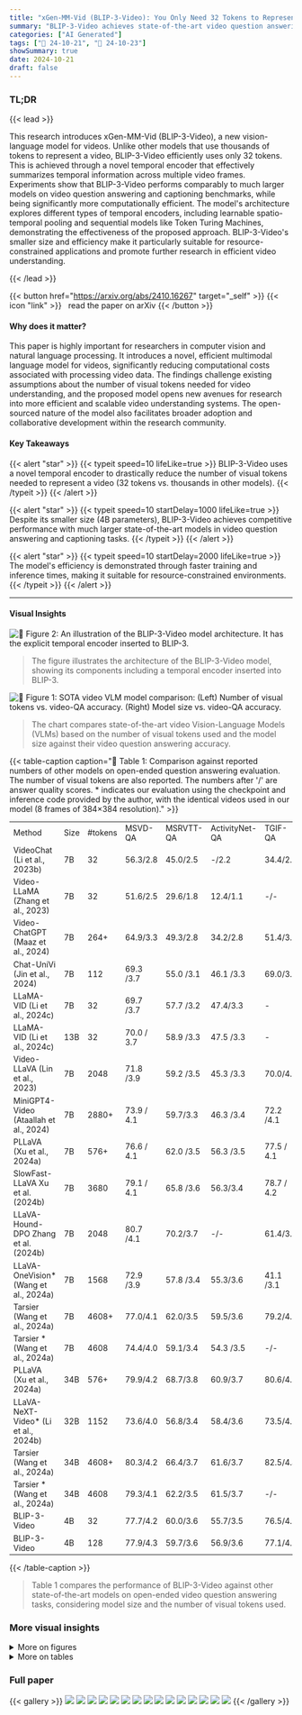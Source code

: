 ```yaml
---
title: "xGen-MM-Vid (BLIP-3-Video): You Only Need 32 Tokens to Represent a Video Even in VLMs"
summary: "BLIP-3-Video achieves state-of-the-art video question answering with only 32 visual tokens, drastically reducing computational costs while maintaining high accuracy."
categories: ["AI Generated"]
tags: ["🔖 24-10-21", "🤗 24-10-23"]
showSummary: true
date: 2024-10-21
draft: false
---
```


### TL;DR


{{< lead >}}

This research introduces xGen-MM-Vid (BLIP-3-Video), a new vision-language model for videos.  Unlike other models that use thousands of tokens to represent a video, BLIP-3-Video efficiently uses only 32 tokens.  This is achieved through a novel temporal encoder that effectively summarizes temporal information across multiple video frames.  Experiments show that BLIP-3-Video performs comparably to much larger models on video question answering and captioning benchmarks, while being significantly more computationally efficient. The model's architecture explores different types of temporal encoders, including learnable spatio-temporal pooling and sequential models like Token Turing Machines, demonstrating the effectiveness of the proposed approach. BLIP-3-Video's smaller size and efficiency make it particularly suitable for resource-constrained applications and promote further research in efficient video understanding.

{{< /lead >}}


{{< button href="https://arxiv.org/abs/2410.16267" target="_self" >}}
{{< icon "link" >}} &nbsp; read the paper on arXiv
{{< /button >}}

#### Why does it matter?
This paper is highly important for researchers in computer vision and natural language processing.  It introduces a novel, efficient multimodal language model for videos, significantly reducing computational costs associated with processing video data.  The findings challenge existing assumptions about the number of visual tokens needed for video understanding, and the proposed model opens new avenues for research into more efficient and scalable video understanding systems.  The open-sourced nature of the model also facilitates broader adoption and collaborative development within the research community.
#### Key Takeaways

{{< alert "star" >}}
{{< typeit speed=10 lifeLike=true >}} BLIP-3-Video uses a novel temporal encoder to drastically reduce the number of visual tokens needed to represent a video (32 tokens vs. thousands in other models). {{< /typeit >}}
{{< /alert >}}

{{< alert "star" >}}
{{< typeit speed=10 startDelay=1000 lifeLike=true >}} Despite its smaller size (4B parameters), BLIP-3-Video achieves competitive performance with much larger state-of-the-art models in video question answering and captioning tasks. {{< /typeit >}}
{{< /alert >}}

{{< alert "star" >}}
{{< typeit speed=10 startDelay=2000 lifeLike=true >}} The model's efficiency is demonstrated through faster training and inference times, making it suitable for resource-constrained environments. {{< /typeit >}}
{{< /alert >}}

------
#### Visual Insights



![](figures/figures_2_0.png "🔼 Figure 2: An illustration of the BLIP-3-Video model architecture. It has the explicit temporal encoder inserted to BLIP-3.")

> The figure illustrates the architecture of the BLIP-3-Video model, showing its components including a temporal encoder inserted into BLIP-3.





![](charts/charts_1_0.png "🔼 Figure 1: SOTA video VLM model comparison: (Left) Number of visual tokens vs. video-QA accuracy. (Right) Model size vs. video-QA accuracy.")

> The chart compares state-of-the-art video Vision-Language Models (VLMs) based on the number of visual tokens used and the model size against their video question answering accuracy.





{{< table-caption caption="🔽 Table 1: Comparison against reported numbers of other models on open-ended question answering evaluation. The number of visual tokens are also reported. The numbers after '/' are answer quality scores. * indicates our evaluation using the checkpoint and inference code provided by the author, with the identical videos used in our model (8 frames of 384×384 resolution)." >}}
<table id='0' style='font-size:14px'><tr><td>Method</td><td>Size</td><td>#tokens</td><td>MSVD-QA</td><td>MSRVTT-QA</td><td>ActivityNet-QA</td><td>TGIF-QA</td></tr><tr><td>VideoChat (Li et al., 2023b)</td><td>7B</td><td>32</td><td>56.3/2.8</td><td>45.0/2.5</td><td>-/2.2</td><td>34.4/2.3</td></tr><tr><td>Video-LLaMA (Zhang et al., 2023)</td><td>7B</td><td>32</td><td>51.6/2.5</td><td>29.6/1.8</td><td>12.4/1.1</td><td>-/-</td></tr><tr><td>Video-ChatGPT (Maaz et al., 2024)</td><td>7B</td><td>264+</td><td>64.9/3.3</td><td>49.3/2.8</td><td>34.2/2.8</td><td>51.4/3.0</td></tr><tr><td>Chat-UniVi (Jin et al., 2024)</td><td>7B</td><td>112</td><td>69.3 /3.7</td><td>55.0 /3.1</td><td>46.1 /3.3</td><td>69.0/3.8</td></tr><tr><td>LLaMA-VID (Li et al., 2024c)</td><td>7B</td><td>32</td><td>69.7 /3.7</td><td>57.7 /3.2</td><td>47.4/3.3</td><td>-</td></tr><tr><td>LLaMA-VID (Li et al., 2024c)</td><td>13B</td><td>32</td><td>70.0 / 3.7</td><td>58.9 /3.3</td><td>47.5 /3.3</td><td>-</td></tr><tr><td>Video-LLaVA (Lin et al., 2023)</td><td>7B</td><td>2048</td><td>71.8 /3.9</td><td>59.2 /3.5</td><td>45.3 /3.3</td><td>70.0/4.0</td></tr><tr><td>MiniGPT4- Video (Ataallah et al., 2024)</td><td>7B</td><td>2880+</td><td>73.9 / 4.1</td><td>59.7/3.3</td><td>46.3 /3.4</td><td>72.2 /4.1</td></tr><tr><td>PLLaVA (Xu et al., 2024a)</td><td>7B</td><td>576+</td><td>76.6 / 4.1</td><td>62.0 /3.5</td><td>56.3 /3.5</td><td>77.5 / 4.1</td></tr><tr><td>SlowFast-LLaVA Xu et al. (2024b)</td><td>7B</td><td>3680</td><td>79.1 / 4.1</td><td>65.8 /3.6</td><td>56.3/3.4</td><td>78.7 / 4.2</td></tr><tr><td>LLaVA-Hound-DPO Zhang et al. (2024b)</td><td>7B</td><td>2048</td><td>80.7 /4.1</td><td>70.2/3.7</td><td>-/-</td><td>61.4/3.5</td></tr><tr><td>LLaVA-OneVision* (Wang et al., 2024a)</td><td>7B</td><td>1568</td><td>72.9 /3.9</td><td>57.8 /3.4</td><td>55.3/3.6</td><td>41.1 /3.1</td></tr><tr><td>Tarsier (Wang et al., 2024a)</td><td>7B</td><td>4608+</td><td>77.0/4.1</td><td>62.0/3.5</td><td>59.5/3.6</td><td>79.2/4.2</td></tr><tr><td>Tarsier * (Wang et al., 2024a)</td><td>7B</td><td>4608</td><td>74.4/4.0</td><td>59.1/3.4</td><td>54.3 /3.5</td><td>-/-</td></tr><tr><td>PLLaVA (Xu et al., 2024a)</td><td>34B</td><td>576+</td><td>79.9/4.2</td><td>68.7/3.8</td><td>60.9/3.7</td><td>80.6/4.3</td></tr><tr><td>LLaVA-NeXT-Video* (Li et al., 2024b)</td><td>32B</td><td>1152</td><td>73.6/4.0</td><td>56.8/3.4</td><td>58.4/3.6</td><td>73.5/4.1</td></tr><tr><td>Tarsier (Wang et al., 2024a)</td><td>34B</td><td>4608+</td><td>80.3/4.2</td><td>66.4/3.7</td><td>61.6/3.7</td><td>82.5/4.4</td></tr><tr><td>Tarsier * (Wang et al., 2024a)</td><td>34B</td><td>4608</td><td>79.3/4.1</td><td>62.2/3.5</td><td>61.5/3.7</td><td>-/-</td></tr><tr><td>BLIP-3-Video</td><td>4B</td><td>32</td><td>77.7/4.2</td><td>60.0/3.6</td><td>55.7/3.5</td><td>76.5/4.3</td></tr><tr><td>BLIP-3-Video</td><td>4B</td><td>128</td><td>77.9/4.3</td><td>59.7/3.6</td><td>56.9/3.6</td><td>77.1/4.3</td></tr></table>{{< /table-caption >}}

> Table 1 compares the performance of BLIP-3-Video against other state-of-the-art models on open-ended video question answering tasks, considering model size and the number of visual tokens used.



### More visual insights

<details>
<summary>More on figures
</summary>


![](figures/figures_3_0.png "🔼 Figure 3: Visually comparing different types of temporal encoders we explored in our model architecture. (c) and (d) are particularly effective, as we discuss further in the experiments.")

> Figure 3 visually compares four different types of temporal encoders used in the BLIP-3-Video model architecture, highlighting the attentional pooling and sequential model as particularly effective.


![](figures/figures_7_0.png "🔼 Figure 1: SOTA video VLM model comparison: (Left) Number of visual tokens vs. video-QA accuracy. (Right) Model size vs. video-QA accuracy.")

> The figure compares state-of-the-art video VLMs in terms of their video question answering accuracy against the number of visual tokens used and model size.


![](figures/figures_7_1.png "🔼 Figure 1: SOTA video VLM model comparison: (Left) Number of visual tokens vs. video-QA accuracy. (Right) Model size vs. video-QA accuracy.")

> The figure compares state-of-the-art video Vision-Language Models in terms of their size, number of visual tokens, and video question answering accuracy.


![](figures/figures_7_2.png "🔼 Figure 1: SOTA video VLM model comparison: (Left) Number of visual tokens vs. video-QA accuracy. (Right) Model size vs. video-QA accuracy.")

> The figure compares state-of-the-art video VLMs in terms of model size, number of visual tokens, and video question answering accuracy.


![](figures/figures_7_3.png "🔼 Figure 1: SOTA video VLM model comparison: (Left) Number of visual tokens vs. video-QA accuracy. (Right) Model size vs. video-QA accuracy.")

> The figure compares state-of-the-art video VLMs in terms of video question answering accuracy against the number of visual tokens and model size.


![](figures/figures_8_0.png "🔼 Figure 4: Example video captioning results on Mira dataset, formed in question-answering style.")

> The figure shows example video captioning results from the BLIP-3-Video model and compares its performance against Tarsier and LLaVA-OneVision on the Mira dataset, highlighting differences in caption quality and hallucination rates.


![](figures/figures_8_1.png "🔼 Figure 4: Example video captioning results on Mira dataset, formed in question-answering style.")

> The figure shows example video captioning results of three different models on the Mira dataset, presented in a question-answering format, comparing the models' outputs with the ground truth captions.


![](figures/figures_8_2.png "🔼 Figure 1: SOTA video VLM model comparison: (Left) Number of visual tokens vs. video-QA accuracy. (Right) Model size vs. video-QA accuracy.")

> The figure compares state-of-the-art video VLMs in terms of their video question answering accuracy, number of visual tokens, and model size.


![](figures/figures_8_3.png "🔼 Figure 1: SOTA video VLM model comparison: (Left) Number of visual tokens vs. video-QA accuracy. (Right) Model size vs. video-QA accuracy.")

> The figure compares state-of-the-art video VLMs in terms of the number of visual tokens used versus video question answering accuracy and model size.


![](figures/figures_14_0.png "🔼 Figure 1: SOTA video VLM model comparison: (Left) Number of visual tokens vs. video-QA accuracy. (Right) Model size vs. video-QA accuracy.")

> The figure compares state-of-the-art video Vision-Language Models in terms of their video question answering accuracy against the number of visual tokens used and model size.


![](figures/figures_14_1.png "🔼 Figure 1: SOTA video VLM model comparison: (Left) Number of visual tokens vs. video-QA accuracy. (Right) Model size vs. video-QA accuracy.")

> The figure shows a comparison of state-of-the-art video Vision-Language Models in terms of the number of visual tokens used and model size against video question answering accuracy.


![](figures/figures_15_0.png "🔼 Figure 1: SOTA video VLM model comparison: (Left) Number of visual tokens vs. video-QA accuracy. (Right) Model size vs. video-QA accuracy.")

> The figure compares state-of-the-art video Vision-Language Models in terms of their video question answering accuracy against the number of visual tokens used and their model sizes.


![](figures/figures_15_1.png "🔼 Figure 1: SOTA video VLM model comparison: (Left) Number of visual tokens vs. video-QA accuracy. (Right) Model size vs. video-QA accuracy.")

> The figure shows a comparison of state-of-the-art video vision-language models in terms of their size, number of visual tokens, and video question answering accuracy.


</details>




<details>
<summary>More on tables
</summary>


{{< table-caption caption="🔽 Table 2: Comparison against reported numbers of other models on multiple choice question-answering (MCQ) benchmark." >}}
<table id='2' style='font-size:16px'><tr><td>Method</td><td>Size</td><td>#tokens</td><td>NExT-QA</td></tr><tr><td>LangRepo (Kahatapitiya et al., 2024)</td><td>7B</td><td>3136+</td><td>54.6</td></tr><tr><td>LangRepo (Kahatapitiya et al., 2024)</td><td>12B</td><td>3136+</td><td>60.9</td></tr><tr><td>Tarsier (Wang et al., 2024a)</td><td>7B</td><td>4608+</td><td>71.6</td></tr><tr><td>LLoVi (Zhang et al., 2024a)</td><td>157B</td><td>1000s</td><td>67.7</td></tr><tr><td>IG- VLM (Kim et al., 2024)</td><td>34B</td><td>1536+</td><td>70.9</td></tr><tr><td>VideoAgent (Wang et al., 2024b)</td><td>GPT-4</td><td>2091+</td><td>71.3</td></tr><tr><td>VideoTree (Wang et al., 2024c)</td><td>GPT-4</td><td>3978+</td><td>73.5</td></tr><tr><td>Tarsier (Wang et al., 2024a)</td><td>34B</td><td>4608+</td><td>79.2</td></tr><tr><td>BLIP-3-Video</td><td>4B</td><td>32</td><td>76.4</td></tr><tr><td>BLIP-3-Video</td><td>4B</td><td>128</td><td>77.1</td></tr></table>{{< /table-caption >}}

> Table 2 compares the performance of BLIP-3-Video against other models on multiple-choice video question answering tasks, showing its accuracy using different numbers of tokens.


{{< table-caption caption="🔽 Table 3: Ablations comparing different temporal encoders: 128 tokens. *A slightly different training recipe using a subset of the entire dataset (without Mira data) was used for the ablations." >}}
<table id='6' style='font-size:16px'><tr><td>Encoder</td><td>MSVD-QA</td><td>TGIF-QA</td><td>ActivityNet-QA</td><td>NExT-QA</td></tr><tr><td>1 frame</td><td>71.49/4.01</td><td>72.74/ 4.16</td><td>51.83 /3.39</td><td>72.79</td></tr><tr><td>Mean pooling</td><td>76.75 / 4.17</td><td>77.01 /4.30</td><td>55.89 / 3.53</td><td>76.24</td></tr><tr><td>Transformer</td><td>76.24 /4.15</td><td>76.33 / 4.28</td><td>55.59 / 3.50</td><td>76.34</td></tr><tr><td>Vanilla Token Turing Machine</td><td>76.42 / 4.15</td><td>75.80 / 4.26</td><td>54.45 /3.48</td><td>75.42</td></tr><tr><td>Ours (Space-time)</td><td>77.49 / 4.18</td><td>76.90 / 4.29</td><td>56.94 / 3.56</td><td>76.27</td></tr><tr><td>Ours (Sequential)</td><td>77.86 / 4.20</td><td>77.10/ 4.31</td><td>56.66 /3.56</td><td>77.07</td></tr></table>{{< /table-caption >}}

> Table 3 shows the ablation study comparing different temporal encoders in terms of question-answering accuracy on four datasets, using 128 tokens for each video.


{{< table-caption caption="🔽 Table 4: Ablations comparing different pooling strategies for 32 tokens." >}}
<table id='0' style='font-size:18px'><tr><td>Encoder</td><td>MSVD-QA</td><td># tokens</td><td>MSVD-QA</td><td>TGIF-QA</td><td>NExT-QA</td></tr><tr><td>Space-time pooling (4*8)</td><td>76.04</td><td>16 tokens</td><td>76.17/4.16</td><td>76.19 / 4.28</td><td>75.8</td></tr><tr><td>Per-frame (4*8)</td><td>76.78</td><td>32 tokens</td><td>77.11 / 4.17</td><td>77.07 / 4.30</td><td>76.4</td></tr><tr><td>Ours (Space-time)</td><td>77.71</td><td>128 tokens</td><td>77.86 / 4.20</td><td>77.10 / 4.31</td><td>77.07</td></tr><tr><td>Ours (Sequential)</td><td>77.11</td><td>256 tokens</td><td>77.67 / 4.18</td><td>77.35 / 4.31</td><td>77.06</td></tr></table>{{< /table-caption >}}

> The table compares different pooling strategies for 32 tokens, showing their effects on MSVD-QA, TGIF-QA, and NEXT-QA.


{{< table-caption caption="🔽 Table 6: Video caption evaluation results using 8 frames. We employ VideoChatGPT's LLM evaluation and report Average Accuracy / Average Score in this table. The ‘captioning-only model’ was trained only using Mira video caption data (without QA data), making it specialized for the captioning." >}}
<table id='13' style='font-size:18px'><tr><td>Method</td><td>Size</td><td># tokens</td><td>MSVD-Cap</td><td>MSRVTT-Cap</td><td>Mira-Cap</td></tr><tr><td>LLaVA-One Vision</td><td>7B</td><td>1152</td><td>61.62 / 3.31</td><td>38.60 /2.71</td><td>48.83 / 3.10</td></tr><tr><td>Tarsier</td><td>7B</td><td>4608</td><td>62.26 / 3.37</td><td>40.27 /2.77</td><td>40.55 / 2.87</td></tr><tr><td>BLIP-3-Video</td><td>4B</td><td>32</td><td>63.59 / 3.38</td><td>42.06 / 2.82</td><td>80.67 / 3.96</td></tr><tr><td>BLIP-3-Video</td><td>4B</td><td>128</td><td>64.17 / 3.41</td><td>43.05 / 2.85</td><td>81.13 / 3.97</td></tr><tr><td>BLIP-3- Video (captioning-only model)</td><td>4B</td><td>128</td><td>69.50 / 3.52</td><td>50.45 / 2.98</td><td>81.76 / 4.00</td></tr></table>{{< /table-caption >}}

> Table 6 compares the video captioning performance of BLIP-3-Video with other state-of-the-art models on MSVD-Caption, MSRVTT-Caption, and Mira-Cap datasets, showing BLIP-3-Video's superior performance despite its smaller size and fewer visual tokens.


</details>


### Full paper

{{< gallery >}}
<img src="paper_images/1.png" class="grid-w50 md:grid-w33 xl:grid-w25" />
<img src="paper_images/2.png" class="grid-w50 md:grid-w33 xl:grid-w25" />
<img src="paper_images/3.png" class="grid-w50 md:grid-w33 xl:grid-w25" />
<img src="paper_images/4.png" class="grid-w50 md:grid-w33 xl:grid-w25" />
<img src="paper_images/5.png" class="grid-w50 md:grid-w33 xl:grid-w25" />
<img src="paper_images/6.png" class="grid-w50 md:grid-w33 xl:grid-w25" />
<img src="paper_images/7.png" class="grid-w50 md:grid-w33 xl:grid-w25" />
<img src="paper_images/8.png" class="grid-w50 md:grid-w33 xl:grid-w25" />
<img src="paper_images/9.png" class="grid-w50 md:grid-w33 xl:grid-w25" />
<img src="paper_images/10.png" class="grid-w50 md:grid-w33 xl:grid-w25" />
<img src="paper_images/11.png" class="grid-w50 md:grid-w33 xl:grid-w25" />
<img src="paper_images/12.png" class="grid-w50 md:grid-w33 xl:grid-w25" />
<img src="paper_images/13.png" class="grid-w50 md:grid-w33 xl:grid-w25" />
<img src="paper_images/14.png" class="grid-w50 md:grid-w33 xl:grid-w25" />
<img src="paper_images/15.png" class="grid-w50 md:grid-w33 xl:grid-w25" />
{{< /gallery >}}